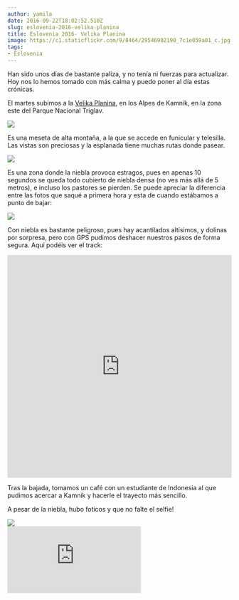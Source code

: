 ```yaml
---
author: yamila
date: 2016-09-22T18:02:52.510Z
slug: eslovenia-2016-velika-planina
title: Eslovenia 2016- Velika Planina
image: https://c1.staticflickr.com/9/8464/29546902190_7c1e059a01_c.jpg
tags:
- Eslovenia
---
```


Han sido unos días de bastante paliza, y no tenía ni fuerzas para actualizar. Hoy nos lo hemos tomado con más calma y puedo poner al día estas crónicas.

El martes subimos a la <a href="https://www.google.si/search?q=velika+planina&client=ms-android-oneplus&prmd=imvn&source=lnms&tbm=isch&sa=X&ved=0ahUKEwisl5b7vKPPAhXOExQKHdf9AzIQ_AUIBygB&biw=360&bih=560" target="_new">Velika Planina</a>, en los Alpes de Kamnik, en la zona este del Parque Nacional Triglav.

<img src="https://c1.staticflickr.com/9/8464/29546902190_7c1e059a01_c.jpg" />

Es una meseta de alta montaña, a la que se accede en funicular y telesilla. Las vistas son preciosas y la esplanada tiene muchas rutas donde pasear.

<img src="https://c1.staticflickr.com/9/8256/29839674875_3255cb384f_c.jpg" />

Es una zona donde la niebla provoca estragos, pues en apenas 10 segundos se queda todo cubierto de niebla densa (no ves más allá de 5 metros), e incluso los pastores se pierden. Se puede apreciar la diferencia entre las fotos que saqué a primera hora y esta de cuando estábamos a punto de bajar:

<img src="https://c1.staticflickr.com/9/8401/29213947713_3240a9c7a0_c.jpg" />

Con niebla es bastante peligroso, pues hay acantilados altísimos, y dolinas por sorpresa, pero con GPS pudimos deshacer nuestros pasos de forma segura. Aquí podéis ver el track:

<iframe width='100%' height='500px' frameBorder='0' src='https://a.tiles.mapbox.com/v4/yamila.1dhb9fk5/attribution,zoompan,zoomwheel.html?access_token=pk.eyJ1IjoieWFtaWxhIiwiYSI6IjUzNDE5ZDRkZjBiZjBiZDY0YTBhZjBmNmUyZGYzYTZiIn0.okLJEzGsBQ6IOgn1mhToIQ#14/46.293/14.655'></iframe>

Tras la bajada, tomamos un café con un estudiante de Indonesia al que pudimos acercar a Kamnik y hacerle el trayecto más sencillo.

A pesar de la niebla, hubo foticos y que no falte el selfie!

<img src="https://c1.staticflickr.com/9/8066/29232134583_9dfa4aa9ff_c.jpg" />

<div class='embed-container'><iframe src='https://www.flickr.com/photos/125687915@N08/albums/72157670858106843/player' frameborder='0' allowfullscreen webkitallowfullscreen mozallowfullscreen oallowfullscreen msallowfullscreen></iframe></div>
